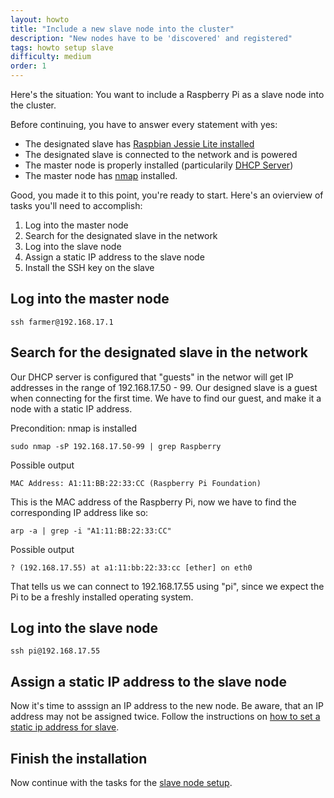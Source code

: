 ```yaml
---
layout: howto
title: "Include a new slave node into the cluster"
description: "New nodes have to be 'discovered' and registered"
tags: howto setup slave
difficulty: medium
order: 1
---
```


Here's the situation:
You want to include a Raspberry Pi as a slave node into the cluster.

Before continuing, you have to answer every statement with yes:

* The designated slave has [Raspbian Jessie Lite installed](/howtos/flush-raspbian-to-sd-card)
* The designated slave is connected to the network and is powered
* The master node is properly installed (particularily [DHCP Server](/howtos/install-dhcp-server))
* The master node has [nmap](/howtos/install-utility-packages) installed. 

Good, you made it to this point, you're ready to start. Here's an ovierview of tasks you'll need to accomplish:

1. Log into the master node
2. Search for the designated slave in the network
3. Log into the slave node
4. Assign a static IP address to the slave node
5. Install the SSH key on the slave


## Log into the master node

```shell
ssh farmer@192.168.17.1
```


## Search for the designated slave in the network

Our DHCP server is configured that "guests" in the networ will get IP addresses in the range of 192.168.17.50 - 99. 
Our designed slave is a guest when connecting for the first time. 
We have to find our guest, and make it a node with a static IP address.

Precondition: nmap is installed

```shell
sudo nmap -sP 192.168.17.50-99 | grep Raspberry
```

Possible output

```shell
MAC Address: A1:11:BB:22:33:CC (Raspberry Pi Foundation)
```

This is the MAC address of the Raspberry Pi, now we have to find the corresponding IP address like so:

```shell
arp -a | grep -i "A1:11:BB:22:33:CC"
```

Possible output

```shell
? (192.168.17.55) at a1:11:bb:22:33:cc [ether] on eth0
```

That tells us we can connect to 192.168.17.55 using "pi", since we expect the Pi to be a freshly installed operating system.


## Log into the slave node

```shell
ssh pi@192.168.17.55
```

## Assign a static IP address to the slave node

Now it's time to asssign an IP address to the new node. Be aware, that an IP address may not be assigned twice. 
Follow the instructions on [how to set a static ip address for slave](/howtos/static-ip-addresses-for-slave).

## Finish the installation

Now continue with the tasks for the [slave node setup](/setup).
